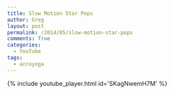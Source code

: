 ```yaml
---
title: Slow Motion Star Pops
author: Greg
layout: post
permalink: /2014/05/slow-motion-star-pops
comments: True
categories:
  - YouTube
tags:
  - acroyoga
---
```


{% include youtube_player.html id='SKagNwemH7M' %}
